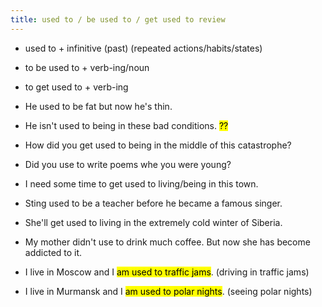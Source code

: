 ```yaml
---
title: used to / be used to / get used to review
---
```


- used to + infinitive (past) (repeated actions/habits/states)
- to be used to + verb-ing/noun
- to get used to + verb-ing

- He used to be fat but now he's thin.
- He isn't used to being in these bad conditions. <mark>??</mark>
- How did you get used to being in the middle of this catastrophe?
- Did you use to write poems whe you were young?
- I need some time to get used to living/being in this town.
- Sting used to be a teacher before he became a famous singer.
- She'll get used to living in the extremely cold winter of Siberia.
- My mother didn't use to drink much coffee. But now she has become addicted to it.

- I live in Moscow and I <mark>am used to traffic jams</mark>. (driving in traffic jams)
- I live in Murmansk and I <mark>am used to polar nights</mark>. (seeing polar nights)
